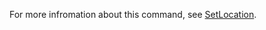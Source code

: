 For more infromation about this command, see [SetLocation](https://docs.experitest.com/display/TE/SetLocation).
